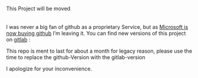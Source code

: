 This Project will be moved
######

I was never a big fan of github as a proprietary Service, but as [Microsoft is now buying github](https://blog.github.com/2018-06-04-github-microsoft/) I’m leaving it. You can find new versions of this project on [gitlab](gitlab.com/cryptkiddie) :

This repo is ment to last for about a month for legacy reason, please use the time to replace the github-Version with the gitlab-version

I apologize for your inconvenience.
